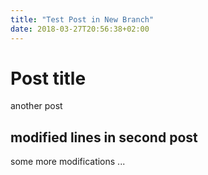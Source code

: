 ```yaml
---
title: "Test Post in New Branch"
date: 2018-03-27T20:56:38+02:00
---
```


# Post title
another post

## modified lines in second post
some more modifications
...
